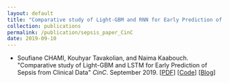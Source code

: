 ```yaml
---
layout: default
title: "Comparative study of Light-GBM and RNN for Early Prediction of Sepsis from Clinical Data"
collection: publications
permalink: /publication/sepsis_paper_CinC
date: 2019-09-10
---
```


* Soufiane CHAMI, Kouhyar Tavakolian, and Naima Kaabouch. "Comparative study of Light-GBM and LSTM for Early Prediction of Sepsis from Clinical Data" *CinC*. September 2019. [[PDF](http://bit.ly/2VeoI1V)] [[Code](http://bit.ly/2Mh9163)] [[Blog](http://bit.ly/2AGFZXZ)]


<br>
